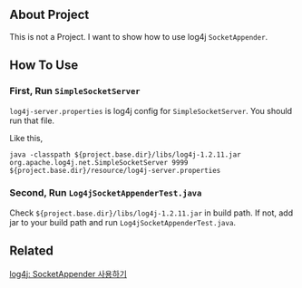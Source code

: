 ## About Project
This is not a Project. I want to show how to use log4j `SocketAppender`.

## How To Use
### First, Run `SimpleSocketServer`
`log4j-server.properties` is log4j config for `SimpleSocketServer`. You should run that file. 

Like this,
```console
java -classpath ${project.base.dir}/libs/log4j-1.2.11.jar org.apache.log4j.net.SimpleSocketServer 9999 ${project.base.dir}/resource/log4j-server.properties
```
### Second, Run `Log4jSocketAppenderTest.java`

Check `${project.base.dir}/libs/log4j-1.2.11.jar` in build path. If not, add jar to your build path and run `Log4jSocketAppenderTest.java`.

## Related
[log4j: SocketAppender 사용하기](https://velog.io/@_choongyul/log4j-SocketAppender-%EC%82%AC%EC%9A%A9%ED%95%98%EA%B8%B0)

